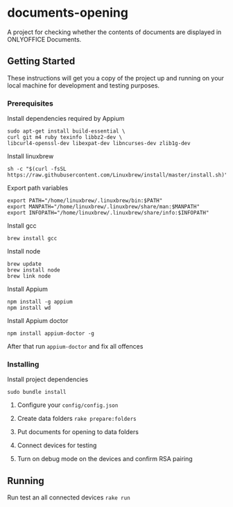 # documents-opening

A project for checking whether the contents of documents are displayed in ONLYOFFICE Documents.

## Getting Started

These instructions will get you a copy of the project up and running on your local machine for development and testing purposes.

### Prerequisites

Install dependencies required by Appium
```
sudo apt-get install build-essential \
curl git m4 ruby texinfo libbz2-dev \
libcurl4-openssl-dev libexpat-dev libncurses-dev zlib1g-dev
```

Install linuxbrew
```
sh -c "$(curl -fsSL https://raw.githubusercontent.com/Linuxbrew/install/master/install.sh)"
```

Export path variables
```
export PATH="/home/linuxbrew/.linuxbrew/bin:$PATH"
export MANPATH="/home/linuxbrew/.linuxbrew/share/man:$MANPATH"
export INFOPATH="/home/linuxbrew/.linuxbrew/share/info:$INFOPATH"
```

Install gcc
```
brew install gcc
```

Install node
```
brew update
brew install node
brew link node
```

Install Appium
```
npm install -g appium
npm install wd
```

Install Appium doctor
```
npm install appium-doctor -g
```

After that run `appium-doctor` and fix all offences
### Installing
Install project dependencies
```
sudo bundle install
```

1. Configure your `config/config.json`

2. Create data folders `rake prepare:folders`

3. Put documents for opening to data folders

4. Connect devices for testing

5. Turn on debug mode on the devices and confirm RSA pairing

## Running

Run test an all connected devices `rake run`
